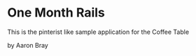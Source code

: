 # One Month Rails 
This is the pinterist like sample application for 
the Coffee Table 

by Aaron Bray
